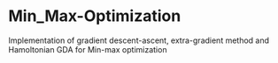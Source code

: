 # Min_Max-Optimization


Implementation of gradient descent-ascent, extra-gradient method and Hamoltonian GDA for Min-max optimization
